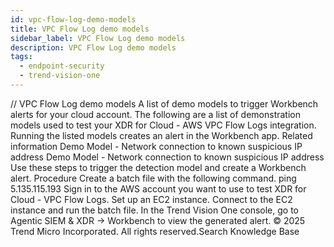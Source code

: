 ```yaml
---
id: vpc-flow-log-demo-models
title: VPC Flow Log demo models
sidebar_label: VPC Flow Log demo models
description: VPC Flow Log demo models
tags:
  - endpoint-security
  - trend-vision-one
---
```


/*<![CDATA[*/ $('#title').html($('meta[name=map-description]').attr('content')); /*]]>*/ VPC Flow Log demo models A list of demo models to trigger Workbench alerts for your cloud account. The following are a list of demonstration models used to test your XDR for Cloud - AWS VPC Flow Logs integration. Running the listed models creates an alert in the Workbench app. Related information Demo Model - Network connection to known suspicious IP address Demo Model - Network connection to known suspicious IP address Use these steps to trigger the detection model and create a Workbench alert. Procedure Create a batch file with the following command. ping 5.135.115.193 Sign in to the AWS account you want to use to test XDR for Cloud - VPC Flow Logs. Set up an EC2 instance. Connect to the EC2 instance and run the batch file. In the Trend Vision One console, go to Agentic SIEM & XDR → Workbench to view the generated alert. © 2025 Trend Micro Incorporated. All rights reserved.Search Knowledge Base